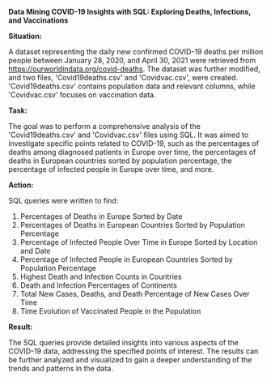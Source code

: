**Data Mining COVID-19 Insights with SQL: Exploring Deaths, Infections, and Vaccinations**

**Situation:**

A dataset representing the daily new confirmed COVID-19 deaths per million people between January 28, 2020, and April 30, 2021 were retrieved from https://ourworldindata.org/covid-deaths. The dataset was further modified, and two files, 'Covid19deaths.csv' and 'Covidvac.csv', were created. 'Covid19deaths.csv' contains population data and relevant columns, while 'Covidvac.csv' focuses on vaccination data.

**Task:**

The goal was to perform a comprehensive analysis of the 'Covid19deaths.csv' and 'Covidvac.csv' files using SQL. It was aimed to investigate specific points related to COVID-19, such as the percentages of deaths among diagnosed patients in Europe over time, the percentages of deaths in European countries sorted by population percentage, the percentage of infected people in Europe over time, and more.

**Action:**

SQL queries were written to find:
 
1. Percentages of Deaths in Europe Sorted by Date
2. Percentages of Deaths in European Countries Sorted by Population Percentage
3. Percentage of Infected People Over Time in Europe Sorted by Location and Date
4. Percentage of Infected People in European Countries Sorted by Population Percentage
5. Highest Death and Infection Counts in Countries
6. Death and Infection Percentages of Continents
7. Total New Cases, Deaths, and Death Percentage of New Cases Over Time
8. Time Evolution of Vaccinated People in the Population

**Result:**

The SQL queries provide detailed insights into various aspects of the COVID-19 data, addressing the specified points of interest. The results can be further analyzed and visualized to gain a deeper understanding of the trends and patterns in the data.
